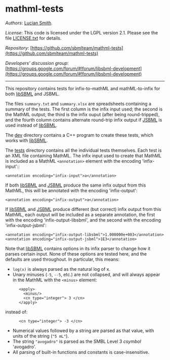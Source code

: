 mathml-tests
============

*Authors*:      [Lucian Smith](https://github.com/luciansmith).

*License*:      This code is licensed under the LGPL version 2.1.  Please see the file [LICENSE.txt](https://raw.githubusercontent.com/sbmlteam/mathml-tests/master/LICENSE.txt) for details.

*Repository*:   [https://github.com/sbmlteam/mathml-tests](https://github.com/sbmlteam/mathml-tests)

*Developers' discussion group*: [https://groups.google.com/forum/#!forum/libsbml-development](https://groups.google.com/forum/#!forum/libsbml-development)

-----

This repository contains tests for infix-to-mathML and mathML-to-infix for both [libSBML](http://sbml.org/Software/libSBML) and JSBML.

The files `summary.txt` and `summary.xlsx` are spreadsheets containing a summary of the tests.  The first column is the infix input used; the second is the MathML output; the third is the infix ouput (after being round-tripped), and the fourth column contains alternate round-trip infix output if [JSBML](http://sbml.org/Software/JSBML) is used instead of [libSBML](http://sbml.org/Software/libSBML).

The [dev](dev) directory contains a C++ program to create these tests, which works with [libSBML](http://sbml.org/Software/libSBML).

The [tests](tests) directory contains all the individual tests themselves.  Each test is an XML file containing MathML.  The infix input used to create that MathML is included as a MathML `<annotation>` element with the encoding 'infix-input'::

    <annotation encoding="infix-input">a</annotation>

If both [libSBML](http://sbml.org/Software/libSBML) and [JSBML](http://sbml.org/Software/JSBML) produce the same infix output from this MathML, this will be annotated with the encoding 'infix-output':

    <annotation encoding="infix-output">a</annotation>

If [libSBML](http://sbml.org/Software/libSBML) and [JSBML](http://sbml.org/Software/JSBML) produce different (but correct) infix output from this MathML, each output will be included as a separate annotation, the first with the encoding 'infix-output-libsbml', and the second with the encoding 'infix-output-jsbml':

    <annotation encoding="infix-output-libsbml">1.000000e+003</annotation>
    <annotation encoding="infix-output-jsbml">1E3</annotation>

Note that [libSBML](http://sbml.org/Software/libSBML) contains options in its infix parser to change how it parses certain input.  None of these options are tested here, and the defaults are used throughout.  In particular, this means:

* `log(x)` is always parsed as the natural log of x.
* Unary minuses (`-5`, `--5`, etc.) are not collapsed, and will always appear in the MathML with the `<minus>` element:

```
      <apply>
        <minus/>
        <cn type="integer"> 3 </cn>
      </apply>
```
instead of:
```
      <cn type="integer"> -3 </cn>
```

* Numerical values followed by a string are parsed as that value, with units of the string (`"5 mL"`).
* The string `"avogadro"` is parsed as the SMBL Level 3 _csymbol_ 'avogadro'.
* All parsing of built-in functions and constants is case-insensitive.
